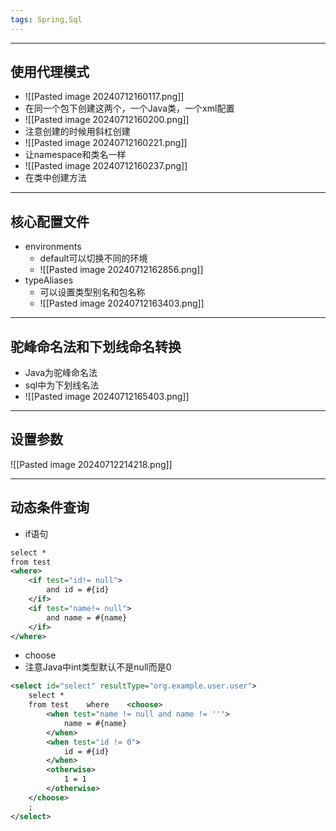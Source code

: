 ```yaml
---
tags: Spring,Sql
---
```


---

## 使用代理模式

 - ![[Pasted image 20240712160117.png]]
 - 在同一个包下创建这两个，一个Java类，一个xml配置
 - ![[Pasted image 20240712160200.png]]
 - 注意创建的时候用斜杠创建
 - ![[Pasted image 20240712160221.png]]
 - 让namespace和类名一样
 - ![[Pasted image 20240712160237.png]]
 - 在类中创建方法

---

## 核心配置文件


 - environments
	 - default可以切换不同的环境
	 - ![[Pasted image 20240712162856.png]]
 - typeAliases
	 - 可以设置类型别名和包名称
	 - ![[Pasted image 20240712163403.png]]

---

## 驼峰命名法和下划线命名转换

 - Java为驼峰命名法
 - sql中为下划线名法
 - ![[Pasted image 20240712165403.png]]

---

## 设置参数

![[Pasted image 20240712214218.png]]

---

## 动态条件查询

 - if语句
```xml
select *  
from test  
<where>  
    <if test="id!= null">  
        and id = #{id}  
    </if>  
    <if test="name!= null">  
        and name = #{name}  
    </if>  
</where>
```

 - choose
 - 注意Java中int类型默认不是null而是0
```xml
<select id="select" resultType="org.example.user.user">  
    select *  
    from test    where    <choose>  
        <when test="name != null and name != ''">  
            name = #{name}  
        </when>  
        <when test="id != 0">  
            id = #{id}  
        </when>  
        <otherwise>  
            1 = 1  
        </otherwise>  
    </choose>  
    ;  
</select>
```

